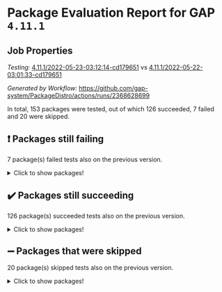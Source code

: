 # Package Evaluation Report for GAP `4.11.1`

## Job Properties

*Testing:* [4.11.1/2022-05-23-03:12:14-cd179651](https://github.com/gap-system/PackageDistro/blob/data/reports/4.11.1/2022-05-23-03:12:14-cd179651) vs [4.11.1/2022-05-22-03:01:33-cd179651](https://github.com/gap-system/PackageDistro/blob/data/reports/4.11.1/2022-05-22-03:01:33-cd179651)

*Generated by Workflow:* https://github.com/gap-system/PackageDistro/actions/runs/2368628699

In total, 153 packages were tested, out of which 126 succeeded, 7 failed and 20 were skipped.

## :exclamation: Packages still failing

7 package(s) failed tests also on the previous version.
<details><summary>Click to show packages!</summary>

- fining 1.4.1 [(failure)](https://github.com/gap-system/PackageDistro/runs/6548250272?check_suite_focus=true)
- francy 1.2.4 [(failure)](https://github.com/gap-system/PackageDistro/runs/6548250759?check_suite_focus=true)
- hap 1.39 [(failure)](https://github.com/gap-system/PackageDistro/runs/6548251329?check_suite_focus=true)
- normalizinterface 1.3.2 [(failure)](https://github.com/gap-system/PackageDistro/runs/6548252834?check_suite_focus=true)
- packagemanager 1.2 [(failure)](https://github.com/gap-system/PackageDistro/runs/6548253026?check_suite_focus=true)
- recog 1.3.2 [(failure)](https://github.com/gap-system/PackageDistro/runs/6548253397?check_suite_focus=true)
- semigroups 4.0.0 [(failure)](https://github.com/gap-system/PackageDistro/runs/6548253538?check_suite_focus=true)
</details>

## :heavy_check_mark: Packages still succeeding

126 package(s) succeeded tests also on the previous version.
<details><summary>Click to show packages!</summary>

- ace 5.4 [(success)](https://github.com/gap-system/PackageDistro/runs/6548249096?check_suite_focus=true)
- aclib 1.3.2 [(success)](https://github.com/gap-system/PackageDistro/runs/6548249135?check_suite_focus=true)
- agt 0.2 [(success)](https://github.com/gap-system/PackageDistro/runs/6548249167?check_suite_focus=true)
- alnuth 3.2.1 [(success)](https://github.com/gap-system/PackageDistro/runs/6548249195?check_suite_focus=true)
- anupq 3.2.6 [(success)](https://github.com/gap-system/PackageDistro/runs/6548249223?check_suite_focus=true)
- atlasrep 2.1.2 [(success)](https://github.com/gap-system/PackageDistro/runs/6548249250?check_suite_focus=true)
- autodoc 2022.03.10 [(success)](https://github.com/gap-system/PackageDistro/runs/6548249282?check_suite_focus=true)
- automata 1.15 [(success)](https://github.com/gap-system/PackageDistro/runs/6548249307?check_suite_focus=true)
- automgrp 1.3.2 [(success)](https://github.com/gap-system/PackageDistro/runs/6548249334?check_suite_focus=true)
- autpgrp 1.10.2 [(success)](https://github.com/gap-system/PackageDistro/runs/6548249359?check_suite_focus=true)
- cap 2022.05-07 [(success)](https://github.com/gap-system/PackageDistro/runs/6548249395?check_suite_focus=true)
- caratinterface 2.3.3 [(success)](https://github.com/gap-system/PackageDistro/runs/6548249428?check_suite_focus=true)
- cddinterface 2020.06.24 [(success)](https://github.com/gap-system/PackageDistro/runs/6548249455?check_suite_focus=true)
- circle 1.6.5 [(success)](https://github.com/gap-system/PackageDistro/runs/6548249493?check_suite_focus=true)
- classicpres 1.22 [(success)](https://github.com/gap-system/PackageDistro/runs/6548249530?check_suite_focus=true)
- cohomolo 1.6.10 [(success)](https://github.com/gap-system/PackageDistro/runs/6548249574?check_suite_focus=true)
- congruence 1.2.4 [(success)](https://github.com/gap-system/PackageDistro/runs/6548249606?check_suite_focus=true)
- corelg 1.56 [(success)](https://github.com/gap-system/PackageDistro/runs/6548249641?check_suite_focus=true)
- crime 1.6 [(success)](https://github.com/gap-system/PackageDistro/runs/6548249682?check_suite_focus=true)
- crisp 1.4.5 [(success)](https://github.com/gap-system/PackageDistro/runs/6548249726?check_suite_focus=true)
- crypting 0.10 [(success)](https://github.com/gap-system/PackageDistro/runs/6548249774?check_suite_focus=true)
- cryst 4.1.24 [(success)](https://github.com/gap-system/PackageDistro/runs/6548249810?check_suite_focus=true)
- crystcat 1.1.9 [(success)](https://github.com/gap-system/PackageDistro/runs/6548249857?check_suite_focus=true)
- ctbllib 1.3.4 [(success)](https://github.com/gap-system/PackageDistro/runs/6548249888?check_suite_focus=true)
- cubefree 1.19 [(success)](https://github.com/gap-system/PackageDistro/runs/6548249912?check_suite_focus=true)
- curlinterface 2.2.2 [(success)](https://github.com/gap-system/PackageDistro/runs/6548249937?check_suite_focus=true)
- cvec 2.7.5 [(success)](https://github.com/gap-system/PackageDistro/runs/6548249971?check_suite_focus=true)
- datastructures 0.2.7 [(success)](https://github.com/gap-system/PackageDistro/runs/6548250001?check_suite_focus=true)
- deepthought 1.0.5 [(success)](https://github.com/gap-system/PackageDistro/runs/6548250027?check_suite_focus=true)
- design 1.7 [(success)](https://github.com/gap-system/PackageDistro/runs/6548250052?check_suite_focus=true)
- difsets 2.3.1 [(success)](https://github.com/gap-system/PackageDistro/runs/6548250081?check_suite_focus=true)
- digraphs 1.5.3 [(success)](https://github.com/gap-system/PackageDistro/runs/6548250110?check_suite_focus=true)
- edim 1.3.5 [(success)](https://github.com/gap-system/PackageDistro/runs/6548250137?check_suite_focus=true)
- example 4.3.1 [(success)](https://github.com/gap-system/PackageDistro/runs/6548250161?check_suite_focus=true)
- factint 1.6.3 [(success)](https://github.com/gap-system/PackageDistro/runs/6548250185?check_suite_focus=true)
- ferret 1.0.7 [(success)](https://github.com/gap-system/PackageDistro/runs/6548250216?check_suite_focus=true)
- fga 1.4.0 [(success)](https://github.com/gap-system/PackageDistro/runs/6548250237?check_suite_focus=true)
- float 1.0.3 [(success)](https://github.com/gap-system/PackageDistro/runs/6548250311?check_suite_focus=true)
- format 1.4.3 [(success)](https://github.com/gap-system/PackageDistro/runs/6548250362?check_suite_focus=true)
- forms 1.2.7 [(success)](https://github.com/gap-system/PackageDistro/runs/6548250414?check_suite_focus=true)
- fplsa 1.2.5 [(success)](https://github.com/gap-system/PackageDistro/runs/6548250507?check_suite_focus=true)
- fr 2.4.8 [(success)](https://github.com/gap-system/PackageDistro/runs/6548250642?check_suite_focus=true)
- fwtree 1.3 [(success)](https://github.com/gap-system/PackageDistro/runs/6548250833?check_suite_focus=true)
- gbnp 1.0.5 [(success)](https://github.com/gap-system/PackageDistro/runs/6548250890?check_suite_focus=true)
- generalizedmorphismsforcap 2022.05-01 [(success)](https://github.com/gap-system/PackageDistro/runs/6548250953?check_suite_focus=true)
- genss 1.6.6 [(success)](https://github.com/gap-system/PackageDistro/runs/6548251000?check_suite_focus=true)
- gradedringforhomalg 2022.03-01 [(success)](https://github.com/gap-system/PackageDistro/runs/6548251042?check_suite_focus=true)
- grape 4.8.5 [(success)](https://github.com/gap-system/PackageDistro/runs/6548251074?check_suite_focus=true)
- groupoids 1.69 [(success)](https://github.com/gap-system/PackageDistro/runs/6548251123?check_suite_focus=true)
- grpconst 2.6.2 [(success)](https://github.com/gap-system/PackageDistro/runs/6548251172?check_suite_focus=true)
- guarana 0.96.3 [(success)](https://github.com/gap-system/PackageDistro/runs/6548251216?check_suite_focus=true)
- guava 3.16 [(success)](https://github.com/gap-system/PackageDistro/runs/6548251263?check_suite_focus=true)
- hapcryst 0.1.14 [(success)](https://github.com/gap-system/PackageDistro/runs/6548251369?check_suite_focus=true)
- hecke 1.5.3 [(success)](https://github.com/gap-system/PackageDistro/runs/6548251426?check_suite_focus=true)
- help 3.5 [(success)](https://github.com/gap-system/PackageDistro/runs/6548251484?check_suite_focus=true)
- idrel 2.43 [(success)](https://github.com/gap-system/PackageDistro/runs/6548251525?check_suite_focus=true)
- images 1.3.1 [(success)](https://github.com/gap-system/PackageDistro/runs/6548251571?check_suite_focus=true)
- intpic 0.2.4 [(success)](https://github.com/gap-system/PackageDistro/runs/6548251626?check_suite_focus=true)
- io 4.7.2 [(success)](https://github.com/gap-system/PackageDistro/runs/6548251671?check_suite_focus=true)
- irredsol 1.4.3 [(success)](https://github.com/gap-system/PackageDistro/runs/6548251733?check_suite_focus=true)
- json 2.1.0 [(success)](https://github.com/gap-system/PackageDistro/runs/6548251795?check_suite_focus=true)
- jupyterkernel 1.4.1 [(success)](https://github.com/gap-system/PackageDistro/runs/6548251871?check_suite_focus=true)
- jupyterviz 1.5.1 [(success)](https://github.com/gap-system/PackageDistro/runs/6548251938?check_suite_focus=true)
- kan 1.34 [(success)](https://github.com/gap-system/PackageDistro/runs/6548252008?check_suite_focus=true)
- kbmag 1.5.9 [(success)](https://github.com/gap-system/PackageDistro/runs/6548252100?check_suite_focus=true)
- laguna 3.9.5 [(success)](https://github.com/gap-system/PackageDistro/runs/6548252140?check_suite_focus=true)
- liealgdb 2.2.1 [(success)](https://github.com/gap-system/PackageDistro/runs/6548252175?check_suite_focus=true)
- liepring 2.6 [(success)](https://github.com/gap-system/PackageDistro/runs/6548252230?check_suite_focus=true)
- liering 2.4.2 [(success)](https://github.com/gap-system/PackageDistro/runs/6548252266?check_suite_focus=true)
- linearalgebraforcap 2022.05-03 [(success)](https://github.com/gap-system/PackageDistro/runs/6548252315?check_suite_focus=true)
- loops 3.4.1 [(success)](https://github.com/gap-system/PackageDistro/runs/6548252377?check_suite_focus=true)
- lpres 1.0.3 [(success)](https://github.com/gap-system/PackageDistro/runs/6548252440?check_suite_focus=true)
- majoranaalgebras 1.4 [(success)](https://github.com/gap-system/PackageDistro/runs/6548252485?check_suite_focus=true)
- mapclass 1.4.5 [(success)](https://github.com/gap-system/PackageDistro/runs/6548252525?check_suite_focus=true)
- matgrp 0.64 [(success)](https://github.com/gap-system/PackageDistro/runs/6548252559?check_suite_focus=true)
- modisom 2.5.2 [(success)](https://github.com/gap-system/PackageDistro/runs/6548252599?check_suite_focus=true)
- modulepresentationsforcap 2022.05-02 [(success)](https://github.com/gap-system/PackageDistro/runs/6548252649?check_suite_focus=true)
- monoidalcategories 2022.05-03 [(success)](https://github.com/gap-system/PackageDistro/runs/6548252690?check_suite_focus=true)
- nconvex 2020.11-04 [(success)](https://github.com/gap-system/PackageDistro/runs/6548252732?check_suite_focus=true)
- nilmat 1.4.1 [(success)](https://github.com/gap-system/PackageDistro/runs/6548252767?check_suite_focus=true)
- nock 1.5 [(success)](https://github.com/gap-system/PackageDistro/runs/6548252803?check_suite_focus=true)
- nq 2.5.8 [(success)](https://github.com/gap-system/PackageDistro/runs/6548252876?check_suite_focus=true)
- numericalsgps 1.3.0 [(success)](https://github.com/gap-system/PackageDistro/runs/6548252908?check_suite_focus=true)
- openmath 11.5.1 [(success)](https://github.com/gap-system/PackageDistro/runs/6548252963?check_suite_focus=true)
- orb 4.8.4 [(success)](https://github.com/gap-system/PackageDistro/runs/6548252994?check_suite_focus=true)
- patternclass 2.4.2 [(success)](https://github.com/gap-system/PackageDistro/runs/6548253068?check_suite_focus=true)
- permut 2.0.4 [(success)](https://github.com/gap-system/PackageDistro/runs/6548253109?check_suite_focus=true)
- polenta 1.3.10 [(success)](https://github.com/gap-system/PackageDistro/runs/6548253130?check_suite_focus=true)
- polymaking 0.8.6 [(success)](https://github.com/gap-system/PackageDistro/runs/6548253161?check_suite_focus=true)
- primgrp 3.4.2 [(success)](https://github.com/gap-system/PackageDistro/runs/6548253185?check_suite_focus=true)
- profiling 2.5.0 [(success)](https://github.com/gap-system/PackageDistro/runs/6548253216?check_suite_focus=true)
- qpa 1.33 [(success)](https://github.com/gap-system/PackageDistro/runs/6548253245?check_suite_focus=true)
- quagroup 1.8.3 [(success)](https://github.com/gap-system/PackageDistro/runs/6548253277?check_suite_focus=true)
- radiroot 2.9 [(success)](https://github.com/gap-system/PackageDistro/runs/6548253302?check_suite_focus=true)
- rcwa 4.6.4 [(success)](https://github.com/gap-system/PackageDistro/runs/6548253327?check_suite_focus=true)
- rds 1.8 [(success)](https://github.com/gap-system/PackageDistro/runs/6548253364?check_suite_focus=true)
- repndecomp 1.2.1 [(success)](https://github.com/gap-system/PackageDistro/runs/6548253431?check_suite_focus=true)
- repsn 3.1.0 [(success)](https://github.com/gap-system/PackageDistro/runs/6548253460?check_suite_focus=true)
- resclasses 4.7.2 [(success)](https://github.com/gap-system/PackageDistro/runs/6548253483?check_suite_focus=true)
- scscp 2.3.1 [(success)](https://github.com/gap-system/PackageDistro/runs/6548253506?check_suite_focus=true)
- sglppow 2.2 [(success)](https://github.com/gap-system/PackageDistro/runs/6548253563?check_suite_focus=true)
- sgpviz 0.999.5 [(success)](https://github.com/gap-system/PackageDistro/runs/6548253602?check_suite_focus=true)
- simpcomp 2.1.14 [(success)](https://github.com/gap-system/PackageDistro/runs/6548253639?check_suite_focus=true)
- singular 2020.12.18 [(success)](https://github.com/gap-system/PackageDistro/runs/6548253668?check_suite_focus=true)
- sla 1.5.3 [(success)](https://github.com/gap-system/PackageDistro/runs/6548253692?check_suite_focus=true)
- smallgrp 1.5 [(success)](https://github.com/gap-system/PackageDistro/runs/6548253727?check_suite_focus=true)
- smallsemi 0.6.13 [(success)](https://github.com/gap-system/PackageDistro/runs/6548253756?check_suite_focus=true)
- sonata 2.9.4 [(success)](https://github.com/gap-system/PackageDistro/runs/6548253790?check_suite_focus=true)
- sophus 1.25 [(success)](https://github.com/gap-system/PackageDistro/runs/6548253861?check_suite_focus=true)
- spinsym 1.5.2 [(success)](https://github.com/gap-system/PackageDistro/runs/6548253905?check_suite_focus=true)
- symbcompcc 1.3.2 [(success)](https://github.com/gap-system/PackageDistro/runs/6548253947?check_suite_focus=true)
- thelma 1.3 [(success)](https://github.com/gap-system/PackageDistro/runs/6548253985?check_suite_focus=true)
- tomlib 1.2.9 [(success)](https://github.com/gap-system/PackageDistro/runs/6548254031?check_suite_focus=true)
- toric 1.9.5 [(success)](https://github.com/gap-system/PackageDistro/runs/6548254081?check_suite_focus=true)
- transgrp 3.6.2 [(success)](https://github.com/gap-system/PackageDistro/runs/6548254129?check_suite_focus=true)
- ugaly 4.0.2 [(success)](https://github.com/gap-system/PackageDistro/runs/6548254165?check_suite_focus=true)
- unipot 1.5 [(success)](https://github.com/gap-system/PackageDistro/runs/6548254208?check_suite_focus=true)
- unitlib 4.1.0 [(success)](https://github.com/gap-system/PackageDistro/runs/6548254259?check_suite_focus=true)
- utils 0.72 [(success)](https://github.com/gap-system/PackageDistro/runs/6548254293?check_suite_focus=true)
- uuid 0.7 [(success)](https://github.com/gap-system/PackageDistro/runs/6548254329?check_suite_focus=true)
- walrus 0.9991 [(success)](https://github.com/gap-system/PackageDistro/runs/6548254369?check_suite_focus=true)
- wedderga 4.10.2 [(success)](https://github.com/gap-system/PackageDistro/runs/6548254404?check_suite_focus=true)
- xmod 2.88 [(success)](https://github.com/gap-system/PackageDistro/runs/6548254441?check_suite_focus=true)
- xmodalg 1.22 [(success)](https://github.com/gap-system/PackageDistro/runs/6548254472?check_suite_focus=true)
- yangbaxter 0.10.0 [(success)](https://github.com/gap-system/PackageDistro/runs/6548254500?check_suite_focus=true)
- zeromqinterface 0.13 [(success)](https://github.com/gap-system/PackageDistro/runs/6548254529?check_suite_focus=true)
</details>

## :heavy_minus_sign: Packages that were skipped

20 package(s) skipped tests also on the previous version.
<details><summary>Click to show packages!</summary>

- 4ti2interface 2022.03-01 [(skipped)](https://github.com/gap-system/PackageDistro/runs/6548173585?check_suite_focus=true)
- browse 1.8.14 [(skipped)](https://github.com/gap-system/PackageDistro/runs/6548173585?check_suite_focus=true)
- examplesforhomalg 2022.03-01 [(skipped)](https://github.com/gap-system/PackageDistro/runs/6548173585?check_suite_focus=true)
- gapdoc 1.6.5 [(skipped)](https://github.com/gap-system/PackageDistro/runs/6548173585?check_suite_focus=true)
- gauss 2022.03-01 [(skipped)](https://github.com/gap-system/PackageDistro/runs/6548173585?check_suite_focus=true)
- gaussforhomalg 2022.03-01 [(skipped)](https://github.com/gap-system/PackageDistro/runs/6548173585?check_suite_focus=true)
- gradedmodules 2022.03-01 [(skipped)](https://github.com/gap-system/PackageDistro/runs/6548173585?check_suite_focus=true)
- homalg 2022.03-01 [(skipped)](https://github.com/gap-system/PackageDistro/runs/6548173585?check_suite_focus=true)
- homalgtocas 2022.03-01 [(skipped)](https://github.com/gap-system/PackageDistro/runs/6548173585?check_suite_focus=true)
- io_forhomalg 2022.03-01 [(skipped)](https://github.com/gap-system/PackageDistro/runs/6548173585?check_suite_focus=true)
- itc 1.5.1 [(skipped)](https://github.com/gap-system/PackageDistro/runs/6548173585?check_suite_focus=true)
- localizeringforhomalg 2022.03-01 [(skipped)](https://github.com/gap-system/PackageDistro/runs/6548173585?check_suite_focus=true)
- matricesforhomalg 2022.04-01 [(skipped)](https://github.com/gap-system/PackageDistro/runs/6548173585?check_suite_focus=true)
- modules 2022.03-01 [(skipped)](https://github.com/gap-system/PackageDistro/runs/6548173585?check_suite_focus=true)
- polycyclic 2.16 [(skipped)](https://github.com/gap-system/PackageDistro/runs/6548173585?check_suite_focus=true)
- ringsforhomalg 2022.04-01 [(skipped)](https://github.com/gap-system/PackageDistro/runs/6548173585?check_suite_focus=true)
- sco 2022.03-01 [(skipped)](https://github.com/gap-system/PackageDistro/runs/6548173585?check_suite_focus=true)
- toolsforhomalg 2022.04-03 [(skipped)](https://github.com/gap-system/PackageDistro/runs/6548173585?check_suite_focus=true)
- toricvarieties 2022.03.23 [(skipped)](https://github.com/gap-system/PackageDistro/runs/6548173585?check_suite_focus=true)
- xgap 4.31 [(skipped)](https://github.com/gap-system/PackageDistro/runs/6548173585?check_suite_focus=true)
</details>

